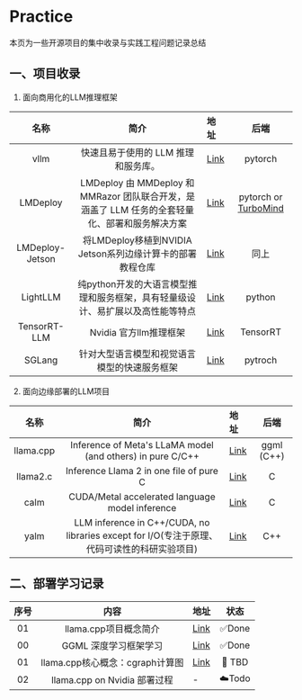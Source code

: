 # Practice

本页为一些开源项目的集中收录与实践工程问题记录总结



## 一、项目收录

1. 面向商用化的LLM推理框架

| 名称  | 简介       | 地址    |后端|
|:---:|:----: |:--- |:---:|
| vllm | 快速且易于使用的 LLM 推理和服务库。|[Link](https://docs.vllm.ai/en/stable/)|pytorch|
| LMDeploy | LMDeploy 由 MMDeploy 和 MMRazor 团队联合开发，是涵盖了 LLM 任务的全套轻量化、部署和服务解决方案|[Link](https://github.com/InternLM/lmdeploy)|pytorch or [TurboMind](https://github.com/InternLM/lmdeploy/blob/main/docs/zh_cn/inference/turbomind.md)|
| LMDeploy-Jetson| 将LMDeploy移植到NVIDIA Jetson系列边缘计算卡的部署教程仓库|[Link](https://github.com/BestAnHongjun/LMDeploy-Jetson?tab=readme-ov-file)|同上|
| LightLLM | 纯python开发的大语言模型推理和服务框架，具有轻量级设计、易扩展以及高性能等特点 |[Link](https://github.com/ModelTC/lightllm)|python|
| TensorRT-LLM |Nvidia 官方llm推理框架 |[Link](https://github.com/NVIDIA/TensorRT-LLM)   |TensorRT |
| SGLang |针对大型语言模型和视觉语言模型的快速服务框架 |[Link](https://github.com/sgl-project/sglang)   |pytroch |


2. 面向边缘部署的LLM项目


| 名称  | 简介       | 地址    |后端|
|:---:|:----: |:--- |:---:|
| llama.cpp | Inference of Meta's LLaMA model (and others) in pure C/C++|[Link](https://github.com/ggerganov/llama.cpp)|ggml (C++)|
| llama2.c | Inference Llama 2 in one file of pure C |[Link](https://github.com/karpathy/llama2.c)| C|
| calm | CUDA/Metal accelerated language model inference |[Link](https://github.com/zeux/calm)| C|
| yalm |  LLM inference in C++/CUDA, no libraries except for I/O(专注于原理、代码可读性的科研实验项目) |[Link](https://github.com/andrewkchan/yalm)| C++|


## 二、部署学习记录



| 序号 | 内容    | 地址    |状态|
|:---:|:----: |:--- |:---:|
| 01 | llama.cpp项目概念简介|[Link](./Llamacpp0.md)|✅Done|
| 00 | GGML 深度学习框架学习|[Link](./GGML_Guide.md)|✅Done|
| 01 | llama.cpp核心概念：cgraph计算图|[Link](./Llamacpp1.md)|🚧 TBD|
| 02 |  llama.cpp on Nvidia 部署过程  |-|☁️Todo|









